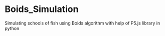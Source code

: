 # Boids_Simulation
Simulating schools of fish using Boids algorithm with help of P5.js library in python
